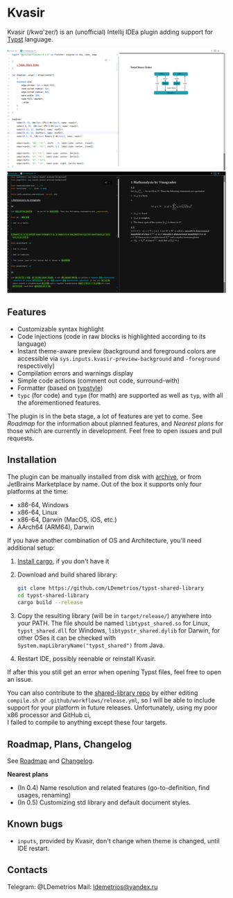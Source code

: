 # Kvasir

Kvasir (/kwɑ'zer/) is an (unofficial) Intellij IDEa plugin adding support for [Typst](https://typst.app/docs) language.

![screenshot.png](screenshot1.png)
![screenshot.png](screenshot2.png)

## Features

- Customizable syntax highlight
- Code injections (code in raw blocks is highlighted according to its language)
- Instant theme-aware preview (background and foreground colors are accessible via `sys.inputs.kvasir-preview-background` and `-foreground` respectively)
- Compilation errors and warnings display
- Simple code actions (comment out code, surround-with)
- Formatter (based on [typstyle](https://github.com/Enter-tainer/typstyle))
- `typc` (for code) and `typm` (for math) are supported as well as `typ`, with all the aforementioned features.

The plugin is in the beta stage, a lot of features are yet to come. 
See _Roadmap_ for the information about planned features, 
and _Nearest plans_ for those which are currently in development. 
Feel free to open issues and pull requests.

## Installation

The plugin can be manually installed from disk with [archive](distributions/Kvasir-0.3.0-signed.zip), 
or from JetBrains Marketplace by name. Out of the box it supports only four platforms at the time:

- x86-64, Windows
- x86-64, Linux
- x86-64, Darwin (MacOS, iOS, etc.)
- AArch64 (ARM64), Darwin

If you have another combination of OS and Architecture, you'll need additional setup:

1. [Install cargo](https://doc.rust-lang.org/cargo/getting-started/installation.html), if you don't have it

1. Download and build shared library:
    ```sh
    git clone https://github.com/LDemetrios/typst-shared-library
    cd typst-shared-library
    cargo build --release
    ```
1. Copy the resulting library (will be in `target/release/`) anywhere into your PATH.
   The file should be named `libtypst_shared.so` for Linux, `typst_shared.dll` for Windows, 
   `libtypstr_shared.dylib` for Darwin, for other OSes it can be checked with `System.mapLibraryName("typst_shared")` from Java.

1. Restart IDE, possibly reenable or reinstall Kvasir.

If after this you still get an error when opening Typst files, feel free to open an issue. 

You can also contribute to the [shared-library repo](https://github.com/LDemetrios/typst-shared-library) 
by either editing `compile.sh` or `.github/workflows/release.yml`, so I will be able to include support 
for your platform in future releases. Unfortunately, using my poor x86 processor and GitHub ci,  
I failed to compile to anything except these four targets.

## Roadmap, Plans, Changelog

See [Roadmap](Roadmap.md) and [Changelog](Changelog.md).

**Nearest plans**

- (In 0.4) Name resolution and related features (go-to-definition, find usages, renaming)
- (In 0.5) Customizing std library and default document styles.


## Known bugs

- `inputs`, provided by Kvasir, don't change when theme is changed, until IDE restart.

## Contacts

Telegram: @LDemetrios
Mail: ldemetrios@yandex.ru
